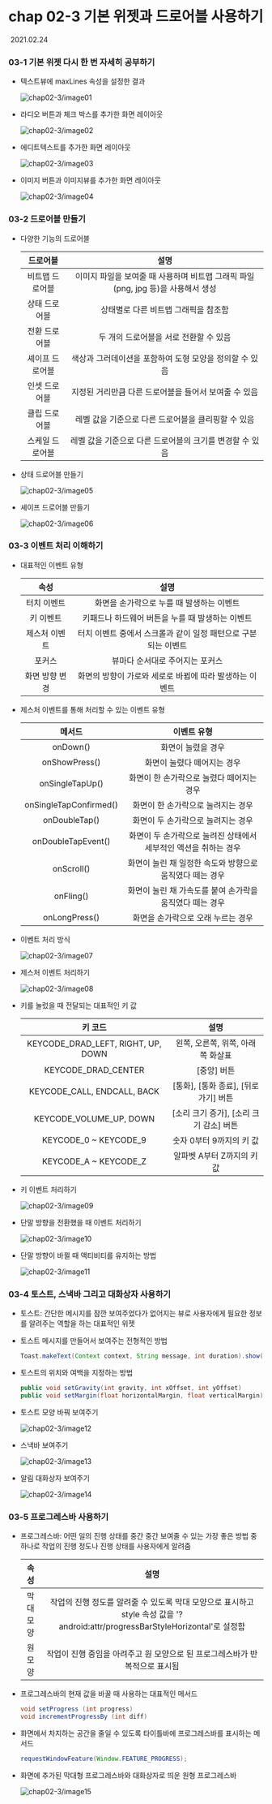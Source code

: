 # chap 02-3 기본 위젯과 드로어블 사용하기

​																																											2021.02.24



### 03-1 기본 위젯 다시 한 번 자세히 공부하기

* 텍스트뷰에 maxLines 속성을 설정한 결과

  ![chap02-3/image01](https://github.com/hyunmin0317/AndroidProgramming/blob/master/chap02/section3/github/image01.png?raw=true)

* 라디오 버튼과 체크 박스를 추가한 화면 레이아웃

  ![chap02-3/image02](https://github.com/hyunmin0317/AndroidProgramming/blob/master/chap02/section3/github/image02.png?raw=true)

* 에디트텍스트를 추가한 화면 레이아웃

  ![chap02-3/image03](https://github.com/hyunmin0317/AndroidProgramming/blob/master/chap02/section3/github/image03.png?raw=true)

* 이미지 버튼과 이미지뷰를 추가한 화면 레이아웃

  ![chap02-3/image04](https://github.com/hyunmin0317/AndroidProgramming/blob/master/chap02/section3/github/image04.png?raw=true)

### 03-2 드로어블 만들기

* 다양한 기능의 드로어블

  |    드로어블     |                             설명                             |
  | :-------------: | :----------------------------------------------------------: |
  | 비트맵 드로어블 | 이미지 파일을 보여줄 때 사용하며 비트맵 그래픽 파일 (png, jpg 등)을 사용해서 생성 |
  |  상태 드로어블  |             상태별로 다른 비트맵 그래픽을 참조함             |
  |  전환 드로어블  |            두 개의 드로어블을 서로 전환할 수 있음            |
  | 셰이프 드로어블 |   색상과 그러데이션을 포함하여 도형 모양을 정의할 수 있음    |
  |  인셋 드로어블  |    지정된 거리만큼 다른 드로어블을 들어서 보여줄 수 있음     |
  |  클립 드로어블  |     레벨 값을 기준으로 다른 드로어블을 클리핑할 수 있음      |
  | 스케일 드로어블 |   레벨 값을 기준으로 다른 드로어블의 크기를 변경할 수 있음   |

* 상태 드로어블 만들기

  ![chap02-3/image05](https://github.com/hyunmin0317/AndroidProgramming/blob/master/chap02/section3/github/image05.png?raw=true)

* 셰이프 드로어블 만들기

  ![chap02-3/image06](https://github.com/hyunmin0317/AndroidProgramming/blob/master/chap02/section3/github/image06.png?raw=true)

### 03-3 이벤트 처리 이해하기

* 대표적인 이벤트 유형

  |      속성      |                             설명                             |
  | :------------: | :----------------------------------------------------------: |
  |  터치 이벤트   |          화면을 손가락으로 누를 때 발생하는 이벤트           |
  |   키 이벤트    |       키패드나 하드웨어 버튼을 누를 때 발생하는 이벤트       |
  | 제스처 이벤트  | 터치 이벤트 중에서 스크롤과 같이 일정 패턴으로 구분되는 이벤트 |
  |     포커스     |               뷰마다 순서대로 주어지는 포커스                |
  | 화면 방향 변경 |   화면의 방향이 가로와 세로로 바뀜에 따라 발생하는 이벤트    |

* 제스처 이벤트를 통해 처리할 수 있는 이벤트 유형

  |         메서드         |                         이벤트 유형                          |
  | :--------------------: | :----------------------------------------------------------: |
  |        onDown()        |                      화면이 눌렸을 경우                      |
  |     onShowPress()      |                 화면이 눌렸다 떼어지는 경우                  |
  |    onSingleTapUp()     |          화면이 한 손가락으로 눌렸다 떼어지는 경우           |
  | onSingleTapConfirmed() |              화면이 한 손가락으로 눌려지는 경우              |
  |     onDoubleTap()      |              화면이 두 손가락으로 눌려지는 경우              |
  |   onDoubleTapEvent()   | 화면이 두 손가락으로 눌려진 상태에서 세부적인 액션을 취하는 경우 |
  |       onScroll()       |   화면이 눌린 채 일정한 속도와 방향으로 움직였다 떼는 경우   |
  |       onFling()        |   화면이 눌린 채 가속도를 붙여 손가락을 움직였다 떼는 경우   |
  |     onLongPress()      |              화면을 손가락으로 오래 누르는 경우              |

* 이벤트 처리 방식

  ![chap02-3/image07](https://github.com/hyunmin0317/AndroidProgramming/blob/master/chap02/section3/github/image07.png?raw=true)

* 제스처 이벤트 처리하기

  ![chap02-3/image08](https://github.com/hyunmin0317/AndroidProgramming/blob/master/chap02/section3/github/image08.png?raw=true)

* 키를 눌렀을 때 전달되는 대표적인 키 값

  |              키 코드               |                  설명                   |
  | :--------------------------------: | :-------------------------------------: |
  | KEYCODE_DRAD_LEFT, RIGHT, UP, DOWN |    왼쪽, 오른쪽, 위쪽, 아래쪽 화살표    |
  |        KEYCODE_DRAD_CENTER         |               [중앙] 버튼               |
  |    KEYCODE_CALL, ENDCALL, BACK     |  [통화], [통화 종료], [뒤로 가기] 버튼  |
  |      KEYCODE_VOLUME_UP, DOWN       | [소리 크기 증가], [소리 크기 감소] 버튼 |
  |       KEYCODE_0 ~ KEYCODE_9        |        숫자 0부터 9까지의 키 값         |
  |       KEYCODE_A ~ KEYCODE_Z        |       알파벳 A부터 Z까지의 키 값        |

* 키 이벤트 처리하기

  ![chap02-3/image09](https://github.com/hyunmin0317/AndroidProgramming/blob/master/chap02/section3/github/image09.png?raw=true)

* 단말 방향을 전환했을 때 이벤트 처리하기

  ![chap02-3/image10](https://github.com/hyunmin0317/AndroidProgramming/blob/master/chap02/section3/github/image10.png?raw=true)
  
* 단말 방향이 바뀔 때 액티비티를 유지하는 방법

  ![chap02-3/image11](https://github.com/hyunmin0317/AndroidProgramming/blob/master/chap02/section3/github/image11.png?raw=true)

### 03-4 토스트, 스낵바 그리고 대화상자 사용하기

* 토스트: 간단한 메시지를 잠깐 보여주었다가 없어지는 뷰로 사용자에게 필요한 정보를 알려주는 역할을 하는 대표적인 위젯

* 토스트 메시지를 만들어서 보여주는 전형적인 방법

  ```java
  Toast.makeText(Context context, String message, int duration).show();
  ```

* 토스트의 위치와 여백을 지정하는 방법

  ```java
  public void setGravity(int gravity, int xOffset, int yOffset)
  public void setMargin(float horizontalMargin, float verticalMargin)
  ```

* 토스트 모양 바꿔 보여주기

  ![chap02-3/image12](https://github.com/hyunmin0317/AndroidProgramming/blob/master/chap02/section3/github/image12.png?raw=true)

* 스낵바 보여주기

  ![chap02-3/image13](https://github.com/hyunmin0317/AndroidProgramming/blob/master/chap02/section3/github/image13.png?raw=true)

* 알림 대화상자 보여주기

  ![chap02-3/image14](https://github.com/hyunmin0317/AndroidProgramming/blob/master/chap02/section3/github/image14.png?raw=true)

### 03-5 프로그레스바 사용하기

* 프로그레스바: 어떤 일의 진행 상태를 중간 중간 보여줄 수 있는 가장 좋은 방법 중 하나로 작업의 진행 정도나 진행 상태를 사용자에게 알려줌

  |   속성    |                             설명                             |
  | :-------: | :----------------------------------------------------------: |
  | 막대 모양 | 작업의 진행 정도를 알려줄 수 있도록 막대 모양으로 표시하고 style 속성 값을 '?android:attr/progressBarStyleHorizontal'로 설정함 |
  |  원 모양  | 작업이 진행 중임을 아려주고 원 모양으로 된 프로그레스바가 반복적으로 표시됨 |

* 프로그레스바의 현재 값을 바꿀 때 사용하는 대표적인 메서드

  ```java
  void setProgress (int progress)
  void incrementProgressBy (int diff)
  ```

* 화면에서 차지하는 공간을 줄일 수 있도록 타이틀바에 프로그레스바를 표시하는 메서드

  ```java
  requestWindowFeature(Window.FEATURE_PROGRESS);
  ```

* 화면에 추가된 막대형 프로그레스바와 대화상자로 띄운 원형 프로그레스바

  ![chap02-3/image15](https://github.com/hyunmin0317/AndroidProgramming/blob/master/chap02/section3/github/image15.png?raw=true)

